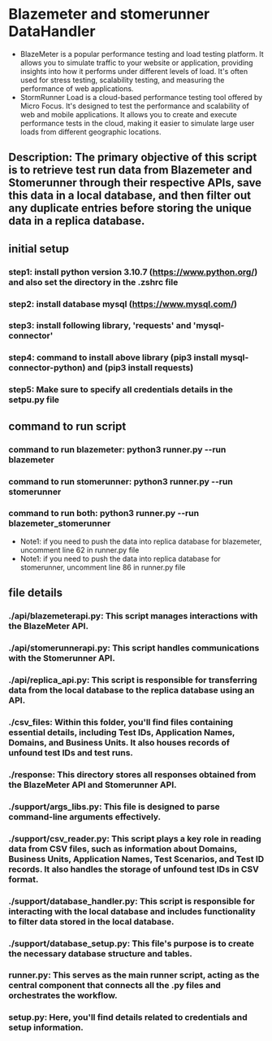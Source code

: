 # Blazemeter and stomerunner DataHandler
- BlazeMeter is a popular performance testing and load testing platform. It allows you to simulate traffic to your website or application, providing insights into how it performs under different levels of load. It's often used for stress testing, scalability testing, and measuring the performance of web applications.
- StormRunner Load is a cloud-based performance testing tool offered by Micro Focus. It's designed to test the performance and scalability of web and mobile applications. It allows you to create and execute performance tests in the cloud, making it easier to simulate large user loads from different geographic locations.

## Description: The primary objective of this script is to retrieve test run data from Blazemeter and Stomerunner through their respective APIs, save this data in a local database, and then filter out any duplicate entries before storing the unique data in a replica database.

## initial setup
### step1: install python version 3.10.7 (https://www.python.org/) and also set the directory in the .zshrc file
### step2: install database mysql (https://www.mysql.com/)
### step3: install following library, 'requests' and 'mysql-connector'
### step4: command to install above library (pip3 install mysql-connector-python) and (pip3 install requests)
### step5: Make sure to specify all credentials details in the setpu.py file

## command to run script
### command to run blazemeter: python3 runner.py --run blazemeter
### command to run stomerunner: python3 runner.py --run stomerunner
### command to run both: python3 runner.py --run blazemeter_stomerunner

- Note1: if you need to push the data into replica database for blazemeter, uncomment line 62 in runner.py file
- Note1: if you need to push the data into replica database for stomerunner, uncomment line 86 in runner.py file

## file details
### ./api/blazemeterapi.py: This script manages interactions with the BlazeMeter API.
### ./api/stomerunnerapi.py: This script handles communications with the Stomerunner API.
### ./api/replica_api.py: This script is responsible for transferring data from the local database to the replica database using an API.
### ./csv_files: Within this folder, you'll find files containing essential details, including Test IDs, Application Names, Domains, and Business Units. It also houses records of unfound test IDs and test runs.
### ./response: This directory stores all responses obtained from the BlazeMeter API and Stomerunner API.
### ./support/args_libs.py: This file is designed to parse command-line arguments effectively.
### ./support/csv_reader.py: This script plays a key role in reading data from CSV files, such as information about Domains, Business Units, Application Names, Test Scenarios, and Test ID records. It also handles the storage of unfound test IDs in CSV format.
### ./support/database_handler.py: This script is responsible for interacting with the local database and includes functionality to filter data stored in the local database.
### ./support/database_setup.py: This file's purpose is to create the necessary database structure and tables.
### runner.py: This serves as the main runner script, acting as the central component that connects all the .py files and orchestrates the workflow.
### setup.py: Here, you'll find details related to credentials and setup information.